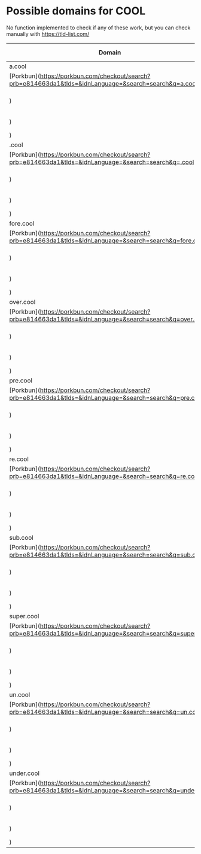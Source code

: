# Possible domains for COOL

No function implemented to check if any of these work, but you can check manually with https://tld-list.com/

| Domain | Porkbun | NameCheap | Google Domains |
|---|---|---|---|
| a.cool | [Porkbun](https://porkbun.com/checkout/search?prb=e814663da1&tlds=&idnLanguage=&search=search&q=a.cool) | [Namecheap](https://www.namecheap.com/domains/registration/results/?domain=a.cool) | [Google](https://domains.google.com/registrar/search?searchTerm=a.cool) |
| .cool | [Porkbun](https://porkbun.com/checkout/search?prb=e814663da1&tlds=&idnLanguage=&search=search&q=.cool) | [Namecheap](https://www.namecheap.com/domains/registration/results/?domain=.cool) | [Google](https://domains.google.com/registrar/search?searchTerm=.cool) |
| fore.cool | [Porkbun](https://porkbun.com/checkout/search?prb=e814663da1&tlds=&idnLanguage=&search=search&q=fore.cool) | [Namecheap](https://www.namecheap.com/domains/registration/results/?domain=fore.cool) | [Google](https://domains.google.com/registrar/search?searchTerm=fore.cool) |
| over.cool | [Porkbun](https://porkbun.com/checkout/search?prb=e814663da1&tlds=&idnLanguage=&search=search&q=over.cool) | [Namecheap](https://www.namecheap.com/domains/registration/results/?domain=over.cool) | [Google](https://domains.google.com/registrar/search?searchTerm=over.cool) |
| pre.cool | [Porkbun](https://porkbun.com/checkout/search?prb=e814663da1&tlds=&idnLanguage=&search=search&q=pre.cool) | [Namecheap](https://www.namecheap.com/domains/registration/results/?domain=pre.cool) | [Google](https://domains.google.com/registrar/search?searchTerm=pre.cool) |
| re.cool | [Porkbun](https://porkbun.com/checkout/search?prb=e814663da1&tlds=&idnLanguage=&search=search&q=re.cool) | [Namecheap](https://www.namecheap.com/domains/registration/results/?domain=re.cool) | [Google](https://domains.google.com/registrar/search?searchTerm=re.cool) |
| sub.cool | [Porkbun](https://porkbun.com/checkout/search?prb=e814663da1&tlds=&idnLanguage=&search=search&q=sub.cool) | [Namecheap](https://www.namecheap.com/domains/registration/results/?domain=sub.cool) | [Google](https://domains.google.com/registrar/search?searchTerm=sub.cool) |
| super.cool | [Porkbun](https://porkbun.com/checkout/search?prb=e814663da1&tlds=&idnLanguage=&search=search&q=super.cool) | [Namecheap](https://www.namecheap.com/domains/registration/results/?domain=super.cool) | [Google](https://domains.google.com/registrar/search?searchTerm=super.cool) |
| un.cool | [Porkbun](https://porkbun.com/checkout/search?prb=e814663da1&tlds=&idnLanguage=&search=search&q=un.cool) | [Namecheap](https://www.namecheap.com/domains/registration/results/?domain=un.cool) | [Google](https://domains.google.com/registrar/search?searchTerm=un.cool) |
| under.cool | [Porkbun](https://porkbun.com/checkout/search?prb=e814663da1&tlds=&idnLanguage=&search=search&q=under.cool) | [Namecheap](https://www.namecheap.com/domains/registration/results/?domain=under.cool) | [Google](https://domains.google.com/registrar/search?searchTerm=under.cool) |
